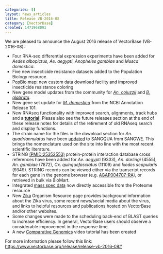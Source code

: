 ```yaml
---
categories: []
layout: news_articles
title: Release VB-2016-08
category: [VectorBase]
created: 1471968093
---
```

We are pleased to announce the August 2016 release of VectorBase (VB-2016-08):
<ul>
<li>Four RNA-seq differential expression experiments have been added for <i>Aedes albopictus</i>, <i>Ae. aegypti</i>, <i>Anopheles gambiae</i> and <i>Musca domestica</i>.</li>
<li>Five new insecticide resistance datasets added to the Population Biology resource.</li>
<li>PopBio map: new custom data download facility and improved insecticide resistance coloring</li>
<li>New gene model updates from the community for <a href="/organisms/anopheles-coluzzii/mali-nih/acolm1.3"><i>An. coluzzii</i></a> and <a href="/organisms/biomphalaria-glabrata/bb02/bglab1.4"><i>B. glabrata</i></a>.</li>
<li>New gene set update for <a href="/organisms/musca-domestica"><i>M. domestica</i></a> from the  NCBI Annotation Release 101.</li>
<li>New RNAseq functionality with improved search, alignments, track hubs and a <b><a href="/tutorials/tools-and-resources-tutorials/rnaseq-resources-vectorbase">tutorial</a></b>. Please also see the future releases section at the end of these release notes for details of the retirement of old RNAseq search and display functions.</li>
<li>The strain name for the files in the download section for <i>An. quadriannulatus</i> have been <a href="/organisms/anopheles-quadriannulatus">updated</a> to SANGQUA from SANGWE. This brings the nomenclature used on the site into line with the most recent scientific literature. </li>
<li>STRING <a href="http://www.ncbi.nlm.nih.gov/pubmed/25352553">(PMID:25352553)</a> protein-protein interaction database cross references have been added for <i>Ae. aegypti</i> (9333), <i>An. darlingi</i> (4555), <i>An. gambiae</i> (7872), <i>Cx. quinquefasciatus</i> (11109) and <i>Ixodes scapularis</i> (9349). STRING records can be viewed either via the transcript records for each gene in the genome browser  (e.g. <a href="/Anopheles_gambiae/Transcript/Similarity?g=AGAP004707;r=2L:2358158-2431617;t=AGAP004707-RA">AGAP004707-RA</a>), or retrieved in bulk via BioMart.</li>
<li>Integrated <a href="/proteomes">mass spec data</a> now directly accessible from the Proteome resource</li>
<li>New <a href="/zika">Zika</a> Organism Resource page provides background information about the Zika virus, some recent news/social media about the virus, and links to helpful resources and publications hosted on VectorBase and/or other websites.</li>
<li>Some changes were made to the scheduling back-end of BLAST queries to increase efficiency. In general, VectorBase users should observe a considerable improvement in the response time.</li>
<li>A new <a href="/tutorials/tools-and-resources-tutorials/comparative-genomics">Comparative Genomics</a> video tutorial has been created</li>
</ul>

For more information please follow this link: <a href="https://www.vectorbase.org/release/release-vb-2016-08#">https://www.vectorbase.org/release/release-vb-2016-08#</a>
